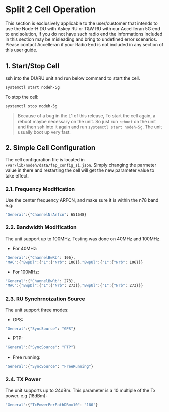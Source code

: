 # Split 2 Cell Operation

This section is exclusively applicable to the user/customer that intends to use the Node-H DU with Askey RU or T&W RU with our Accellleran 5G end to end solution, if you do not have such radio end the informations included in this section may be misleading and bring to undefined error scenarios. Please contact Accelleran if your Radio End is not included in any section of this user guide.

## 1. Start/Stop Cell

ssh into the DU/RU unit and run below command to start the cell.
```bash
systemctl start nodeh-5g 
```

To stop the cell:
```bash
systemctl stop nodeh-5g 
```

> Because of a bug in the L1 of this release, To start the cell again, a reboot maybe necessary on the unit. So just run ```reboot``` on the unit and then ssh into it again and run ```systemctl start nodeh-5g```. The unit usually boot up very fast.

## 2. Simple Cell Configuration

The cell configuration file is located in ```/var/lib/nodeh/data/fap_config_si.json```.  Simply changing the parmeter value in there and restarting the cell will get the new parameter value to take effect.

### 2.1. Frequency Modification

Use the center frequency ARFCN, and make sure it is within the n78 band e.g: 
```bash
"General":{"ChannelNrArfcn": 651648}
```

### 2.2. Bandwidth Modification

The unit support up to 100MHz. Testing was done on 40MHz and 100MHz.

- For 40MHz:
```bash
"General":{"ChannelBwRb": 106},
"MAC":{"BwpDl":{"1":{"Nrb": 106}},"BwpUl":{"1":{"Nrb": 106}}}
```
- For 100MHz:
```bash
"General":{"ChannelBwRb": 273},
"MAC":{"BwpDl":{"1":{"Nrb": 273}},"BwpUl":{"1":{"Nrb": 273}}}
```


### 2.3. RU Synchrnoization Source

The unit support three modes:

- GPS: 
```bash
"General":{"SyncSource": "GPS"}
```
- PTP:
```bash
"General":{"SyncSource": "PTP"}
```
- Free running:
```bash
"General":{"SyncSource": "FreeRunning"}
```

### 2.4. TX Power

The unit supports up to 24dBm. This parameter is a 10 multiple of the Tx power. e.g (18dBm):
```bash
"General":{"TxPowerPerPathDBmx10": "180"}
```